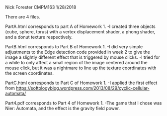 Nick Forester
CMPM163
1/28/2018

There are 4 files.

PartA.html corresponds to part A of Homework 1.
-I created three objects (cube, sphere, torus) with a vertex displacement shader, 
    a phong shader, and a donut texture respectively.

PartB.html corresponds to Part B of Homework 1.
-I did very simple adjustments to the Edge detection code provided in week 2 to give
    the image a slightly different effect that is triggered by mouse clicks.
-I tried for a while to only affect a small region of the image centered around the mouse click,
    but it was a nightmare to line up the texture coordinates with the screen coordinates.

PartC.html corresponds to Part C of Homework 1.
-I applied the first effect from https://softologyblog.wordpress.com/2013/08/29/cyclic-cellular-automata/

Part4.pdf corresponds to Part 4 of Homework 1.
-The game that I chose was Nier: Automata, and the effect is the gravity field power.